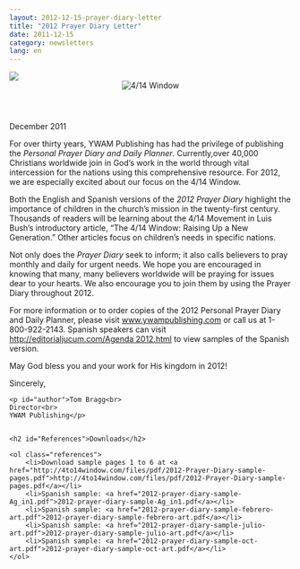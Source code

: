 ```yaml
---
layout: 2012-12-15-prayer-diary-letter
title: "2012 Prayer Diary Letter"
date: 2011-12-15
category: newsletters
lang: en
---
```

<div id="newsletter">
<aside>
	<img src="/assets/newsletters/images/2011/12/15/icon_envelope.png">
</aside>
<header>
	<img alt="4/14 Window" src="/assets/newsletters/images/2011/12/15/web_logo_v4_alternative.1.png">
</header>
<article>
	<p id="first-paragraph"><time datetime="2011-12">December 2011</time></p>
	<p>For over thirty years, YWAM Publishing has had the privilege of publishing the <em>Personal Prayer Diary and Daily Planner</em>. Currently,over 40,000 Christians worldwide join in God’s work in the world through vital intercession for the nations using this comprehensive resource. For 2012, we are especially excited about our focus on the 4/14 Window.</p>
	<p>Both the English and Spanish versions of the <em>2012 Prayer Diary</em> highlight the importance of children in the church’s mission in the twenty-first century. Thousands of readers will be learning about the 4/14 Movement in Luis Bush’s introductory article, “The 4/14 Window: Raising Up a New Generation.” Other articles focus on children’s needs in specific nations.</p>
	<p>Not only does the <em>Prayer Diary</em> seek to inform; it also calls believers to pray monthly and daily for urgent needs. We hope you are encouraged in knowing that many, many believers worldwide will be praying for issues dear to your hearts. We also encourage you to join them by using the Prayer Diary throughout 2012.</p>
	<p>For more information or to order copies of the 2012 Personal Prayer Diary and Daily Planner, please visit <a href="www.ywampublishing.com">www.ywampublishing.com</a> or call us at 1-800-922-2143. Spanish speakers can visit <a href="http://editorialjucum.com/Agenda 2012.html">http://editorialjucum.com/Agenda 2012.html</a> to view samples of the Spanish version.</p>
	<p>May God bless you and your work for His kingdom in 2012!</p>
	<p>Sincerely,</p>

	<p id="author">Tom Bragg<br>
	Director<br>
	YWAM Publishing</p>


	<h2 id="References">Downloads</h2>

	<ol class="references">
		<li>Download sample pages 1 to 6 at <a href="http://4to14window.com/files/pdf/2012-Prayer-Diary-sample-pages.pdf">http://4to14window.com/files/pdf/2012-Prayer-Diary-sample-pages.pdf</a></li>
		<li>Spanish sample: <a href="2012-prayer-diary-sample-Ag_in1.pdf">2012-prayer-diary-sample-Ag_in1.pdf</a></li>
		<li>Spanish sample: <a href="2012-prayer-diary-sample-febrero-art.pdf">2012-prayer-diary-sample-febrero-art.pdf</a></li>
		<li>Spanish sample: <a href="2012-prayer-diary-sample-julio-art.pdf">2012-prayer-diary-sample-julio-art.pdf</a></li>
		<li>Spanish sample: <a href="2012-prayer-diary-sample-oct-art.pdf">2012-prayer-diary-sample-oct-art.pdf</a></li>
	</ol>
</article>

</div>
